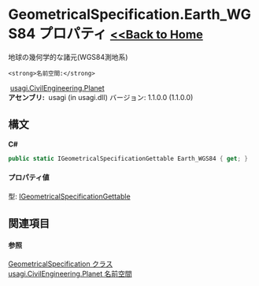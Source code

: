 # GeometricalSpecification.Earth_WGS84 プロパティ <small>[<<Back to Home](https://github.com/usagi/usagi.cs/blob/master/Help/Home.md)</small> 

地球の幾何学的な諸元(WGS84測地系)


    <strong>名前空間:</strong>
&nbsp;<a href="N_usagi_CivilEngineering_Planet.md">usagi.CivilEngineering.Planet</a><br /><strong>アセンブリ:</strong>
&nbsp;usagi (in usagi.dll) バージョン: 1.1.0.0 (1.1.0.0)

## 構文

**C#**<br />
``` C#
public static IGeometricalSpecificationGettable Earth_WGS84 { get; }
```


#### プロパティ値
型: <a href="T_usagi_CivilEngineering_Planet_IGeometricalSpecificationGettable.md">IGeometricalSpecificationGettable</a>

## 関連項目


#### 参照
<a href="T_usagi_CivilEngineering_Planet_GeometricalSpecification.md">GeometricalSpecification クラス</a><br /><a href="N_usagi_CivilEngineering_Planet.md">usagi.CivilEngineering.Planet 名前空間</a><br />